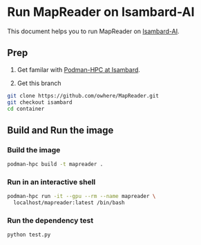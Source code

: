 # Run MapReader on Isambard-AI

This document helps you to run MapReader on [Isambard-AI](https://docs.isambard.ac.uk/specs/#system-specifications-isambard-ai-phase-1).

## Prep

1. Get familar with [Podman-HPC at Isambard](https://docs.isambard.ac.uk/user-documentation/guides/containers/podman-hpc/).

2. Get this branch

```bash
git clone https://github.com/owhere/MapReader.git
git checkout isambard
cd container
```
## Build and Run the image

### Build the image

```bash
podman-hpc build -t mapreader .
```

### Run in an interactive shell
```bash
podman-hpc run -it --gpu --rm --name mapreader \
  localhost/mapreader:latest /bin/bash
```

### Run the dependency test
```bash
python test.py
```

